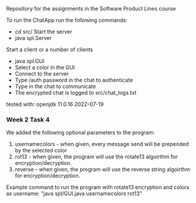 Repository for the assignments in the Software Product Lines course

To run the ChatApp run the following commands:
- cd src/ 
Start the server 
- java spl.Server  

Start a client or a number of clients
- java spl.GUI
- Select a color in the GUI
- Connect to the server
- Type /auth password in the chat to authenticate
- Type in the chat to communicate
- The encrypted chat is logged to src/chat_logs.txt

tested with: openjdk 11.0.16 2022-07-19

### Week 2 Task 4
We added the following optional parameters to the program: 

1. usernamecolors   - when given, every message send will be prepended by the selected color 
2. rot13            - when given, the program will use the rotate13 algoirthm for encryption/decryption.
3. reverse          - when given, the program will use the reverse string algoirthm for encryption/decryption.

Example command to run the program with rotate13 encryption and colors as username: "java spl/GUI.java usernamecolors rot13" 
